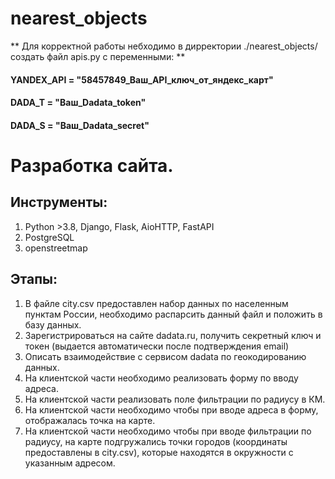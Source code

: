 # nearest_objects
** Для корректной работы небходимо в дирректории ./nearest_objects/ создать файл apis.py с переменными: **
#### YANDEX_API = "58457849_Ваш_API_ключ_от_яндекс_карт"
#### DADA_T = "Ваш_Dadata_token"
#### DADA_S = "Ваш_Dadata_secret"


# Разработка сайта.
## Инструменты:
1. Python >3.8, Django, Flask, AioHTTP, FastAPI
2. PostgreSQL
3. openstreetmap

## Этапы:
1.	В файле city.csv предоставлен набор данных по населенным пунктам России, необходимо распарсить данный файл и положить в базу данных. 
2.	Зарегистрироваться на сайте dadata.ru, получить секретный ключ и токен (выдается автоматически после подтверждения email)
3.	Описать взаимодействие с сервисом dadata по геокодированию данных.
4.	На клиентской части необходимо реализовать форму по вводу адреса.
5.	На клиентской части реализовать поле фильтрации по радиусу в КМ.
6.	На клиентской части необходимо чтобы при вводе адреса в форму, отображалась точка на карте.
7.	На клиентской части необходимо чтобы при вводе фильтрации по радиусу, на карте подгружались точки городов (координаты предоставлены в city.csv), которые находятся в окружности с указанным адресом.
